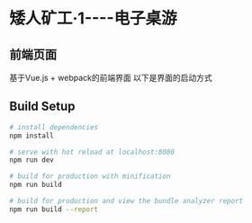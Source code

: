 # 矮人矿工·1----电子桌游
## 前端页面
基于Vue.js + webpack的前端界面
以下是界面的启动方式

## Build Setup

``` bash
# install dependencies
npm install

# serve with hot reload at localhost:8080
npm run dev

# build for production with minification
npm run build

# build for production and view the bundle analyzer report
npm run build --report
```

